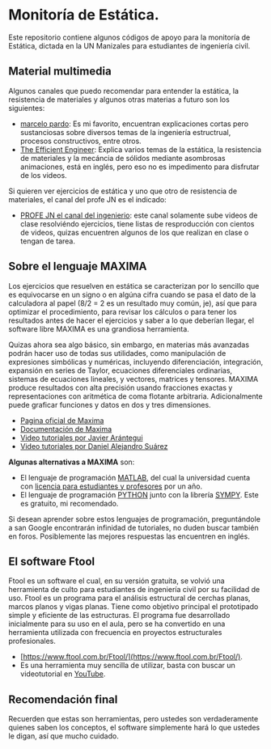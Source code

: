# Monitoría de Estática.

Este repositorio contiene algunos códigos de apoyo para la monitoría de Estática, dictada en la UN Manizales para estudiantes de ingeniería civil. 

## Material multimedia

Algunos canales que puedo recomendar para entender la estática, la resistencia de materiales y algunos otras materias a futuro son los siguientes:

* [marcelo pardo](https://www.youtube.com/user/hondamarz): Es mi favorito, encuentran explicaciones cortas pero sustanciosas sobre diversos temas de la ingeniería estructrual, procesos constructivos, entre otros.
* [The Efficient Engineer](https://www.youtube.com/channel/UCXAS_Ekkq0iFJ9dSUIkcAkw): Explica varios temas de la estática, la resistencia de materiales y la mecáncia de sólidos mediante asombrosas animaciones, está en inglés, pero eso no es impedimento para disfrutar de los videos.

Si quieren ver ejercicios de estática y uno que otro de resistencia de materiales, el canal del profe JN es el indicado:

* [PROFE JN el canal del ingenierio](https://www.youtube.com/channel/UCkeqD-knV1rd2p2lwXOjrlA): este canal solamente sube videos de clase resolviéndo ejercicios, tiene listas de resproducción con cientos de videos, quizas encuentren algunos de los que realizan en clase o tengan de tarea.


## Sobre el lenguaje MAXIMA

Los ejercicios que resuelven en estática se caracterizan por lo sencillo que es equivocarse en un signo o en algúna cifra cuando se pasa el dato de la calculadora al papel (8/2 = 2 es un resultado muy común, je), así que para optimizar el procedimiento, para revisar los cálculos o para tener los resultados antes de hacer el ejercicios y saber a lo que deberían llegar, el software libre MAXIMA es una grandiosa herramienta.

Quizas ahora sea algo básico, sin embargo, en materias más avanzadas podrán hacer uso de todas sus utilidades, como manipulación de expresiones simbólicas y numéricas, incluyendo diferenciación, integración, expansión en series de Taylor, ecuaciones diferenciales ordinarias, sistemas de ecuaciones lineales, y vectores, matrices y tensores. MAXIMA produce resultados con alta precisión usando fracciones exactas y representaciones con aritmética de coma flotante arbitraria. Adicionalmente puede graficar funciones y datos en dos y tres dimensiones.

* [Pagina oficial de Maxima](http://maxima.sourceforge.net/)
* [Documentación de Maxima](http://maxima.sourceforge.net/documentation.html)
* [Video tutoriales por Javier Arántegui](https://vimeo.com/channels/maximajaj)
* [Video tutoriales por Daniel Alejandro Suárez](https://www.youtube.com/playlist?list=PLFk7DOCMKbw_QrywlNmPtCmaNH_wSu28g)

**Algunas alternativas a MAXIMA** son:

* El lenguaje de programación [MATLAB](https://www.mathworks.com/help/pdf_doc/matlab/getstart.pdf), del cual la universidad cuenta con [licencia para estudiantes y profesores](https://ingenieria.bogota.unal.edu.co/es/noticias/item/331-matlab-para-todos-y-para-todo-ya-esta-disponible-la-licencia-del-software-matlab-para-toda-la-comunidad-unal.html) por un año.
* El lenguaje de programación [PYTHON](https://www.python.org/) junto con la librería [SYMPY](https://www.sympy.org/en/index.html). Este es gratuito, mi recomendado.

Si desean aprender sobre estos lenguajes de programación, preguntándole a san Google encontrarán infinidad de tutoriales, no duden buscar también en foros. Posiblemente las mejores respuestas las encuentren en inglés.

## El software Ftool

Ftool es un software el cual, en su versión gratuita, se volvió una herramienta de culto para estudiantes de ingeniería civil por su facilidad de uso. Ftool es un programa para el análisis estructural de cerchas planas, marcos planos y vigas planas. Tiene como objetivo principal el prototipado simple y eficiente de las estructuras. El programa fue desarrollado inicialmente para su uso en el aula, pero se ha convertido en una herramienta utilizada con frecuencia en proyectos estructurales profesionales.

* [https://www.ftool.com.br/Ftool/](https://www.ftool.com.br/Ftool/).
* Es una herramienta muy sencilla de utilizar, basta con buscar un videotutorial en [YouTube](https://www.youtube.com/results?search_query=Ftool).

## Recomendación final

Recuerden que estas son herramientas, pero ustedes son verdaderamente quienes saben los conceptos, el software simplemente hará lo que ustedes le digan, así que mucho cuidado.
